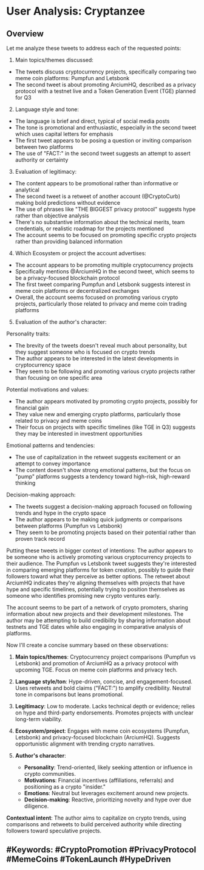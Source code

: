 # User Analysis: Cryptanzee

## Overview

<think>
Let me analyze these tweets to address each of the requested points:

1. Main topics/themes discussed:
- The tweets discuss cryptocurrency projects, specifically comparing two meme coin platforms: Pumpfun and Letsbonk
- The second tweet is about promoting ArciumHQ, described as a privacy protocol with a testnet live and a Token Generation Event (TGE) planned for Q3

2. Language style and tone:
- The language is brief and direct, typical of social media posts
- The tone is promotional and enthusiastic, especially in the second tweet which uses capital letters for emphasis
- The first tweet appears to be posing a question or inviting comparison between two platforms
- The use of "FACT:" in the second tweet suggests an attempt to assert authority or certainty

3. Evaluation of legitimacy:
- The content appears to be promotional rather than informative or analytical
- The second tweet is a retweet of another account (@CryptoCurb) making bold predictions without evidence
- The use of phrases like "THE BIGGEST privacy protocol" suggests hype rather than objective analysis
- There's no substantive information about the technical merits, team credentials, or realistic roadmap for the projects mentioned
- The account seems to be focused on promoting specific crypto projects rather than providing balanced information

4. Which Ecosystem or project the account advertises:
- The account appears to be promoting multiple cryptocurrency projects
- Specifically mentions @ArciumHQ in the second tweet, which seems to be a privacy-focused blockchain protocol
- The first tweet comparing Pumpfun and Letsbonk suggests interest in meme coin platforms or decentralized exchanges
- Overall, the account seems focused on promoting various crypto projects, particularly those related to privacy and meme coin trading platforms

5. Evaluation of the author's character:

Personality traits:
- The brevity of the tweets doesn't reveal much about personality, but they suggest someone who is focused on crypto trends
- The author appears to be interested in the latest developments in cryptocurrency space
- They seem to be following and promoting various crypto projects rather than focusing on one specific area

Potential motivations and values:
- The author appears motivated by promoting crypto projects, possibly for financial gain
- They value new and emerging crypto platforms, particularly those related to privacy and meme coins
- Their focus on projects with specific timelines (like TGE in Q3) suggests they may be interested in investment opportunities

Emotional patterns and tendencies:
- The use of capitalization in the retweet suggests excitement or an attempt to convey importance
- The content doesn't show strong emotional patterns, but the focus on "pump" platforms suggests a tendency toward high-risk, high-reward thinking

Decision-making approach:
- The tweets suggest a decision-making approach focused on following trends and hype in the crypto space
- The author appears to be making quick judgments or comparisons between platforms (Pumpfun vs Letsbonk)
- They seem to be promoting projects based on their potential rather than proven track record

Putting these tweets in bigger context of intentions:
The author appears to be someone who is actively promoting various cryptocurrency projects to their audience. The Pumpfun vs Letsbonk tweet suggests they're interested in comparing emerging platforms for token creation, possibly to guide their followers toward what they perceive as better options. The retweet about ArciumHQ indicates they're aligning themselves with projects that have hype and specific timelines, potentially trying to position themselves as someone who identifies promising new crypto ventures early.

The account seems to be part of a network of crypto promoters, sharing information about new projects and their development milestones. The author may be attempting to build credibility by sharing information about testnets and TGE dates while also engaging in comparative analysis of platforms.

Now I'll create a concise summary based on these observations:
</think>

1. **Main topics/themes**: Cryptocurrency project comparisons (Pumpfun vs Letsbonk) and promotion of ArciumHQ as a privacy protocol with upcoming TGE. Focus on meme coin platforms and privacy tech.

2. **Language style/ton**: Hype-driven, concise, and engagement-focused. Uses retweets and bold claims ("FACT:") to amplify credibility. Neutral tone in comparisons but leans promotional.

3. **Legitimacy**: Low to moderate. Lacks technical depth or evidence; relies on hype and third-party endorsements. Promotes projects with unclear long-term viability.

4. **Ecosystem/project**: Engages with meme coin ecosystems (Pumpfun, Letsbonk) and privacy-focused blockchain (ArciumHQ). Suggests opportunistic alignment with trending crypto narratives.

5. **Author's character**:  
   - **Personality**: Trend-oriented, likely seeking attention or influence in crypto communities.  
   - **Motivations**: Financial incentives (affiliations, referrals) and positioning as a crypto "insider."  
   - **Emotions**: Neutral but leverages excitement around new projects.  
   - **Decision-making**: Reactive, prioritizing novelty and hype over due diligence.  

**Contextual intent**: The author aims to capitalize on crypto trends, using comparisons and retweets to build perceived authority while directing followers toward speculative projects.

#Keywords: #CryptoPromotion #PrivacyProtocol #MemeCoins #TokenLaunch #HypeDriven
---
